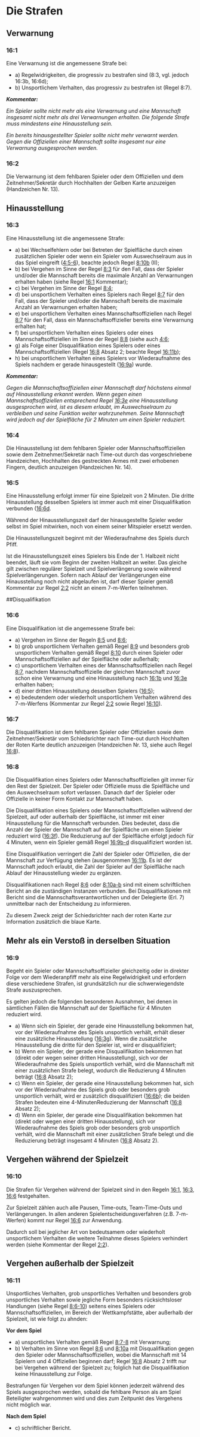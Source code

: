 # Die Strafen

## Verwarnung

### 16:1 
Eine Verwarnung ist die angemessene Strafe bei:

- a) Regelwidrigkeiten, die progressiv zu bestrafen sind (8:3, vgl. jedoch 16:3b, 16:6d);
- b) Unsportlichem Verhalten, das progressiv zu bestrafen ist (Regel 8:7).

***Kommentar:***

*Ein Spieler sollte nicht mehr als eine Verwarnung und eine Mannschaft insgesamt nicht mehr als drei Verwarnungen 
erhalten. Die folgende Strafe muss mindestens eine Hinausstellung sein.*
 
*Ein bereits hinausgestellter Spieler sollte nicht mehr verwarnt werden. Gegen die Offiziellen einer Mannschaft sollte 
insgesamt nur eine Verwarnung ausgesprochen werden.*

### 16:2 
Die Verwarnung ist dem fehlbaren Spieler oder dem Offiziellen und dem Zeitnehmer/Sekretär durch Hochhalten der Gelben 
Karte anzuzeigen (Handzeichen Nr. 13).

## Hinausstellung

### 16:3 
Eine Hinausstellung ist die angemessene Strafe:

- a) bei Wechselfehlern oder bei Betreten der Spielfläche durch einen zusätzlichen Spieler oder wenn ein Spieler vom 
  Auswechselraum aus in das Spiel eingreift ([4:5-6](#4:5)), beachte jedoch Regel [8:10b](#8:10) (II);
- b) bei Vergehen im Sinne der Regel [8:3](#8:3) für den Fall, dass der Spieler und/oder die Mannschaft bereits die 
  maximale Anzahl an Verwarnungen erhalten haben (siehe Regel [16:1](#16:1) Kommentar);
- c) bei Vergehen im Sinne der Regel [8:4](#8:4);
- d) bei unsportlichem Verhalten eines Spielers nach Regel [8:7](#8:7) für den Fall, dass der Spieler und/oder die 
  Mannschaft bereits die maximale Anzahl an Verwarnungen erhalten haben;
- e) bei unsportlichem Verhalten eines Mannschaftsoffiziellen nach Regel [8:7](#8:7) für den Fall, dass ein 
  Mannschaftsoffizieller bereits eine Verwarnung erhalten hat;
- f) bei unsportlichem Verhalten eines Spielers oder eines Mannschaftsoffiziellen im Sinne der Regel [8:8](#8:8) 
  (siehe auch [4:6](#4:6);
- g) als Folge einer Disqualifikation eines Spielers oder eines Mannschaftsoffiziellen (Regel [16:8](#16:8) Absatz 2; 
  beachte Regel [16:11b](#16:11));
- h) bei unsportlichem Verhalten eines Spielers vor Wiederaufnahme des Spiels nachdem er gerade hinausgestellt 
  ([16:9a](#16:9)) wurde.

***Kommentar:***

*Gegen die Mannschaftsoffiziellen einer Mannschaft darf höchstens einmal auf Hinausstellung erkannt werden. Wenn gegen 
einen Mannschaftsoffiziellen entsprechend Regel [16:3e](#16:3) eine Hinausstellung ausgesprochen wird, ist es diesem 
erlaubt, im Auswechselraum zu verbleiben und seine Funktion weiter wahrzunehmen. Seine Mannschaft wird jedoch auf der
Spielfläche für 2 Minuten um einen Spieler reduziert.*

### 16:4 
Die Hinausstellung ist dem fehlbaren Spieler oder Mannschaftsoffiziellen sowie dem Zeitnehmer/Sekretär nach Time-out 
durch das vorgeschriebene Handzeichen, Hochhalten des gestreckten Armes mit zwei erhobenen Fingern, deutlich anzuzeigen 
(Handzeichen Nr. 14).

### 16:5 
Eine Hinausstellung erfolgt immer für eine Spielzeit von 2 Minuten. Die dritte Hinausstellung desselben Spielers ist 
immer auch mit einer Disqualifikation verbunden ([16:6d](#16:6).

Während der Hinausstellungszeit darf der hinausgestellte Spieler weder selbst im Spiel mitwirken, noch von einem seiner 
Mitspieler ersetzt werden.

Die Hinausstellungszeit beginnt mit der Wiederaufnahme des Spiels durch Pfiff.

Ist die Hinausstellungszeit eines Spielers bis Ende der 1. Halbzeit nicht beendet, läuft sie vom Beginn der zweiten 
Halbzeit an weiter. Das gleiche gilt zwischen regulärer Spielzeit und Spielverlängerung sowie während 
Spielverlängerungen. Sofern nach Ablauf der Verlängerungen eine Hinausstellung noch nicht abgelaufen ist, darf dieser 
Spieler gemäß Kommentar zur Regel [2:2](#2:2) nicht an einem 7-m-Werfen teilnehmen.

##Disqualifikation

### 16:6 
Eine Disqualifikation ist die angemessene Strafe bei:

- a) Vergehen im Sinne der Regeln [8:5](#8:5) und [8:6](#8:6);
- b) grob unsportlichem Verhalten gemäß Regel [8:9](#8:9) und besonders grob unsportlichem Verhalten gemäß Regel 
  [8:10](#8:10) durch einen Spieler oder Mannschaftsoffiziellen auf der Spielfläche oder außerhalb;
- c) unsportlichem Verhalten eines der Mannschaftsoffiziellen nach Regel [8:7](#8:7), nachdem Mannschaftsoffizielle der 
  gleichen Mannschaft zuvor schon eine Verwarnung und eine Hinausstellung nach [16:1b](#16:1) und [16:3e](#16:3) 
  erhalten haben;
- d) einer dritten Hinausstellung desselben Spielers ([16:5](#16:5));
- e) bedeutendem oder wiederholt unsportlichem Verhalten während des 7-m-Werfens (Kommentar zur Regel [2:2](#2:2) sowie 
  Regel [16:10](#16:10)).
  
### 16:7 
Die Disqualifikation ist dem fehlbaren Spieler oder Offiziellen sowie dem Zeitnehmer/Sekretär vom Schiedsrichter nach 
Time-out durch Hochhalten der Roten Karte deutlich anzuzeigen (Handzeichen Nr. 13, siehe auch Regel [16:8](#16:8)).

### 16:8 
Die Disqualifikation eines Spielers oder Mannschaftsoffiziellen gilt immer für den Rest der Spielzeit. Der Spieler oder 
Offizielle muss die Spielfläche und den Auswechselraum sofort verlassen. Danach darf der Spieler oder Offizielle in 
keiner Form Kontakt zur Mannschaft haben.

Die Disqualifikation eines Spielers oder Mannschaftsoffiziellen während der Spielzeit, auf oder außerhalb der 
Spielfläche, ist immer mit einer Hinausstellung für die Mannschaft verbunden. Dies bedeutet, dass die Anzahl der Spieler 
der Mannschaft auf der Spielfläche um einen Spieler reduziert wird ([16:3f](#16:3)). Die Reduzierung auf der Spielfläche 
erfolgt jedoch für 4 Minuten, wenn ein Spieler gemäß Regel [16:9b-d](#16:9) disqualifiziert worden ist.

Eine Disqualifikation verringert die Zahl der Spieler oder Offiziellen, die der Mannschaft zur Verfügung stehen 
(ausgenommen [16:11b](#16:11). Es ist der Mannschaft jedoch erlaubt, die Zahl der Spieler auf der Spielfläche nach 
Ablauf der Hinausstellung wieder zu ergänzen.

Disqualifikationen nach Regel [8:6](#8:6) oder [8:10a-b](#8:10) sind mit einem schriftlichen Bericht an die zuständigen 
Instanzen verbunden. Bei Disqualifikationen mit Bericht sind die Mannschaftsverantwortlichen und der Delegierte (Erl. 7) 
unmittelbar nach der Entscheidung zu informieren.

Zu diesem Zweck zeigt der Schiedsrichter nach der roten Karte zur Information zusätzlich die blaue Karte.

## Mehr als ein Verstoß in derselben Situation

### 16:9 
Begeht ein Spieler oder Mannschaftsoffizieller gleichzeitig oder in direkter Folge vor dem Wiederanpfiff mehr als eine 
Regelwidrigkeit und erfordern diese verschiedene Strafen, ist grundsätzlich nur die schwerwiegendste Strafe 
auszusprechen.

Es gelten jedoch die folgenden besonderen Ausnahmen, bei denen in sämtlichen Fällen die Mannschaft auf der Spielfläche 
für 4 Minuten reduziert wird.

- a) Wenn sich ein Spieler, der gerade eine Hinausstellung bekommen hat, vor der Wiederaufnahme des Spiels unsportlich 
  verhält, erhält dieser eine zusätzliche Hinausstellung ([16:3g](#16:3)). Wenn die zusätzliche Hinausstellung die 
  dritte für den Spieler ist, wird er disqualifiziert;
- b) Wenn ein Spieler, der gerade eine Disqualifikation bekommen hat (direkt oder wegen seiner dritten Hinausstellung), 
  sich vor der Wiederaufnahme des Spiels unsportlich verhält, wird die Mannschaft mit einer zusätzlichen Strafe belegt, 
  wodurch die Reduzierung 4 Minuten beträgt ([16:8](#16:8) Absatz 2); 
- c) Wenn ein Spieler, der gerade eine Hinausstellung bekommen hat, sich vor der Wiederaufnahme des Spiels grob oder 
  besonders grob unsportlich verhält, wird er zusätzlich disqualifiziert ([16:6b](#16:6)); die beiden Strafen bedeuten 
  eine 4-MinutenReduzierung der Mannschaft ([16:8](#16:8) Absatz 2); 
- d) Wenn ein Spieler, der gerade eine Disqualifikation bekommen hat (direkt oder wegen einer dritten Hinausstellung), 
  sich vor Wiederaufnahme des Spiels grob oder besonders grob unsportlich verhält, wird die Mannschaft mit einer 
  zusätzlichen Strafe belegt und die Reduzierung beträgt insgesamt 4 Minuten ([16:8](#16:8) Absatz 2).

## Vergehen während der Spielzeit

### 16:10
Die Strafen für Vergehen während der Spielzeit sind in den Regeln [16:1](#16:1), [16:3](#16:3), [16:6](#16:6) 
festgehalten.

Zur Spielzeit zählen auch alle Pausen, Time-outs, Team-Time-Outs und Verlängerungen. In allen anderen 
Spielentscheidungsverfahren (z.B. 7-m-Werfen) kommt nur Regel [16:6](#16:6) zur Anwendung.

Dadurch soll bei jeglicher Art von bedeutsamem oder wiederholt unsportlichem Verhalten die weitere Teilnahme dieses 
Spielers verhindert werden (siehe Kommentar der Regel [2:2](#2:2)).

## Vergehen außerhalb der Spielzeit

### 16:11
Unsportliches Verhalten, grob unsportliches Verhalten und besonders grob unsportliches Verhalten sowie jegliche Form 
besonders rücksichtsloser Handlungen (siehe Regel [8:6-10](#8:6)) seitens eines Spielers oder Mannschaftsoffiziellen, 
im Bereich der Wettkampfstätte, aber außerhalb der Spielzeit, ist wie folgt zu ahnden:

**Vor dem Spiel**

- a) unsportliches Verhalten gemäß Regel [8:7-8](#8:7) mit Verwarnung;
- b) Verhalten im Sinne von Regel [8:6](#8:6) und [8:10a](#8:10) mit Disqualifikation gegen den Spieler oder 
  Mannschaftsoffiziellen, wobei die Mannschaft mit 14 Spielern und 4 Offiziellen beginnen darf; Regel [16:8](#16:8) 
  Absatz 2 trifft nur bei Vergehen während der Spielzeit zu; folglich hat die Disqualifikation keine Hinausstellung zur 
  Folge.

Bestrafungen für Vergehen vor dem Spiel können jederzeit während des Spiels ausgesprochen werden, sobald die fehlbare 
Person als am Spiel Beteiligter wahrgenommen wird und dies zum Zeitpunkt des Vergehens nicht möglich war.

**Nach dem Spiel**

- c) schriftlicher Bericht.
